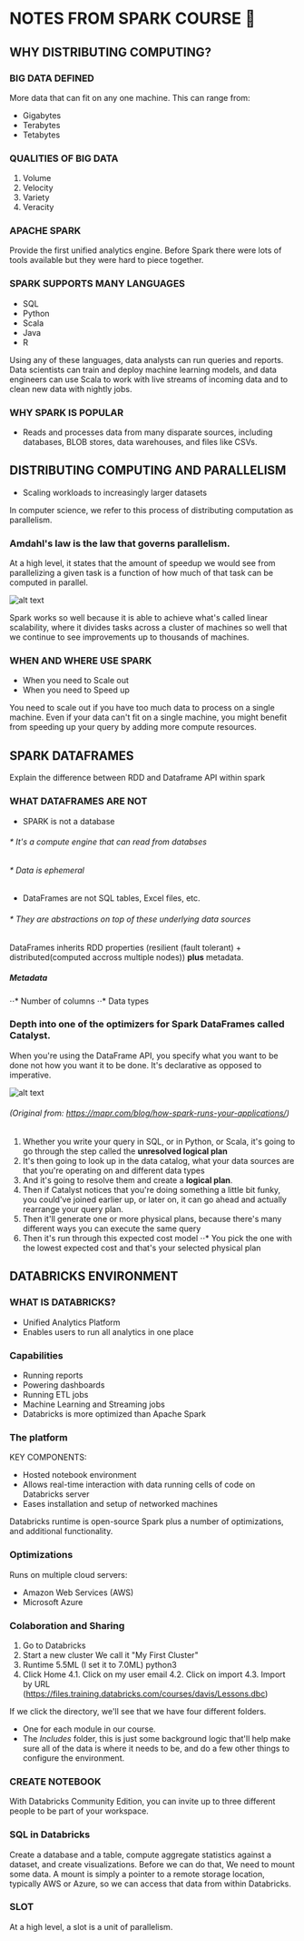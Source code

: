 # NOTES FROM SPARK COURSE :book:

## WHY DISTRIBUTING COMPUTING?

### BIG DATA DEFINED

More data that can fit on any one machine. This can range from:
* Gigabytes
* Terabytes
* Tetabytes

### QUALITIES OF BIG DATA

1. Volume
2. Velocity
3. Variety
4. Veracity

### APACHE SPARK
Provide the first unified analytics engine. Before Spark there were lots of tools available but they were hard to piece together.

### SPARK SUPPORTS MANY LANGUAGES
* SQL
* Python
* Scala
* Java
* R

Using any of these languages, data analysts can run queries and reports. Data scientists can train and deploy machine learning models, and data engineers can use Scala to work with live streams of incoming data and to clean new data with nightly jobs.

### WHY SPARK IS POPULAR

* Reads and processes data from many disparate sources, including databases, BLOB stores, data warehouses, and files like CSVs.

## DISTRIBUTING COMPUTING AND PARALLELISM

* Scaling workloads to increasingly larger datasets

In computer science, we refer to this process of distributing computation as parallelism.

### Amdahl's law is the law that governs parallelism.

At a high level, it states that the amount of speedup we would see from parallelizing a given task is a function of how much of that task can be computed in parallel.

![alt text](https://github.com/Immich/DataScienceSpecialization/blob/master/SPARK/imgs/amdahlslaw.png "Amdahl's Law")

Spark works so well because it is able to achieve what's called linear scalability, where it divides tasks across a cluster of machines so well that we continue to see improvements up to thousands of machines.


### WHEN AND WHERE USE SPARK

* When you need to Scale out
* When you need to Speed up

You need to scale out if you have too much data to process on a single machine. Even if your data can't fit on a single machine, you might benefit from speeding up your query by adding more compute resources.


## SPARK DATAFRAMES

Explain the difference between RDD and Dataframe API within spark

### WHAT DATAFRAMES ARE NOT
* SPARK is not a database
###### * It's a compute engine that can read from databses
###### * Data is ephemeral
* DataFrames are not SQL tables, Excel files, etc.
###### * They are abstractions on top of these underlying data sources

DataFrames inherits RDD properties (resilient (fault tolerant) + distributed(computed accross multiple nodes)) **plus** metadata.

##### Metadata
⋅⋅* Number of columns
⋅⋅* Data types

### Depth into one of the optimizers for Spark DataFrames called Catalyst.
When you're using the DataFrame API, you specify what you want to be done not how you want it to be done. It's declarative as opposed to imperative. 

![alt text](https://github.com/Immich/DataScienceSpecialization/blob/master/SPARK/imgs/catalyst.png "Spark DataFrame execution")
###### (Original from: https://mapr.com/blog/how-spark-runs-your-applications/)

1. Whether you write your query in SQL, or in Python, or Scala, it's going to go through the step called the **unresolved logical plan**
2. It's then going to look up in the data catalog, what your data sources are that you're operating on and different data types
3. And it's going to resolve them and create a **logical plan**.
4. Then if Catalyst notices that you're doing something a little bit funky, you could've joined earlier up, or later on, it can go ahead and actually rearrange your query plan.
5. Then it'll generate one or more physical plans, because there's many different ways you can execute the same query
6. Then it's run through this expected cost model
⋅⋅* You pick the one with the lowest expected cost and that's your selected physical plan


## DATABRICKS ENVIRONMENT

### WHAT IS DATABRICKS?

* Unified Analytics Platform
* Enables users to run all analytics in one place

### Capabilities

* Running reports
* Powering dashboards
* Running ETL jobs
* Machine Learning and Streaming jobs
* Databricks is more optimized than Apache Spark

### The platform

KEY COMPONENTS:
* Hosted notebook environment
* Allows real-time interaction with data running cells of code on Databricks server
* Eases installation and setup of networked machines

Databricks runtime is open-source Spark plus a number of optimizations, and additional functionality.

### Optimizations
Runs on multiple cloud servers:
* Amazon Web Services (AWS)
* Microsoft Azure

### Colaboration and Sharing

1. Go to Databricks
2. Start a new cluster
We call it "My First Cluster"
3. Runtime 5.5ML (I set it to 7.0ML) python3
4. Click Home
4.1. Click on my user email
4.2. Click on import
4.3. Import by URL (https://files.training.databricks.com/courses/davis/Lessons.dbc)

If we click the directory, we'll see that we have four different folders.
* One for each module in our course.
* The *Includes* folder, this is just some background logic that'll help make sure all of the data is where it needs to be, and do a few other things to configure the environment.

### CREATE NOTEBOOK

With Databricks Community Edition, you can invite up to three different people to be part of your workspace.


### SQL in Databricks

Create a database and a table, compute aggregate statistics against a dataset, and create visualizations.
Before we can do that, We need to mount some data. A mount is simply a pointer to a remote storage location, typically AWS or Azure, so we can access that data from within Databricks. 


### SLOT
At a high level, a slot is a unit of parallelism.
